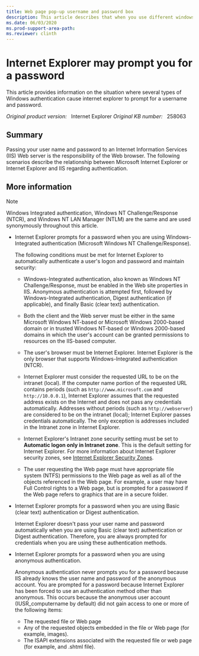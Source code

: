 ```yaml
---
title: Web page pop-up username and password box
description: This article describes that when you use different windows authentication, the Internet Explorer prompts you to enter valid credentials.
ms.date: 06/03/2020
ms.prod-support-area-path: 
ms.reviewer: clinth
---
```

# Internet Explorer may prompt you for a password

This article provides information on the situation where several types of Windows authentication cause internet explorer to prompt for a username and password.

_Original product version:_ &nbsp; Internet Explorer 
_Original KB number:_ &nbsp; 258063

## Summary

Passing your user name and password to an Internet Information Services (IIS) Web server is the responsibility of the Web browser. The following scenarios describe the relationship between Microsoft Internet Explorer or Internet Explorer and IIS regarding authentication.

## More information

> [!NOTE]
> Windows Integrated authentication, Windows NT Challenge/Response (NTCR), and Windows NT LAN Manager (NTLM) are the same and are used synonymously throughout this article.

- Internet Explorer prompts for a password when you are using Windows-Integrated authentication (Microsoft Windows NT Challenge/Response).

    The following conditions must be met for Internet Explorer to automatically authenticate a user's logon and password and maintain security:

  - Windows-Integrated authentication, also known as Windows NT Challenge/Response, must be enabled in the Web site properties in IIS. Anonymous authentication is attempted first, followed by Windows-Integrated authentication, Digest authentication (if applicable), and finally Basic (clear text) authentication.

  - Both the client and the Web server must be either in the same Microsoft Windows NT-based or Microsoft Windows 2000-based domain or in trusted Windows NT-based or Windows 2000-based domains in which the user's account can be granted permissions to resources on the IIS-based computer.

  - The user's browser must be Internet Explorer. Internet Explorer is the only browser that supports Windows-Integrated authentication (NTCR).

  - Internet Explorer must consider the requested URL to be on the intranet (local). If the computer name portion of the requested URL contains periods (such as `http://www.microsoft.com` and `http://10.0.0.1`), Internet Explorer assumes that the requested address exists on the Internet and does not pass any credentials automatically. Addresses without periods (such as `http://webserver`) are considered to be on the intranet (local); Internet Explorer passes credentials automatically. The only exception is addresses included in the Intranet zone in Internet Explorer.

  - Internet Explorer's Intranet zone security setting must be set to **Automatic logon only in Intranet zone**. This is the default setting for Internet Explorer. For more information about Internet Explorer security zones, see [ Internet Explorer Security Zones](/archive/blogs/ie/ie-security-zones).

  - The user requesting the Web page must have appropriate file system (NTFS) permissions to the Web page as well as all of the objects referenced in the Web page. For example, a user may have Full Control rights to a Web page, but is prompted for a password if the Web page refers to graphics that are in a secure folder.

- Internet Explorer prompts for a password when you are using Basic (clear text) authentication or Digest authentication.

    Internet Explorer doesn't pass your user name and password automatically when you are using Basic (clear text) authentication or Digest authentication. Therefore, you are always prompted for credentials when you are using these authentication methods.

- Internet Explorer prompts for a password when you are using anonymous authentication.

    Anonymous authentication never prompts you for a password because IIS already knows the user name and password of the anonymous account. You are prompted for a password because Internet Explorer has been forced to use an authentication method other than anonymous. This occurs because the anonymous user account (IUSR_computername by default) did not gain access to one or more of the following items:

  - The requested file or Web page
  - Any of the requested objects embedded in the file or Web page (for example, images).
  - The ISAPI extensions associated with the requested file or web page (for example, and .shtml file).
